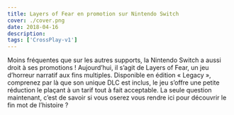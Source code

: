 ```yaml
---
title: Layers of Fear en promotion sur Nintendo Switch
cover: ./cover.png
date: 2018-04-16
description: 
tags: ['CrossPlay-v1']
---
```

Moins fréquentes que sur les autres supports, la Nintendo Switch a aussi droit à ses promotions ! Aujourd’hui, il s’agit de Layers of Fear, un jeu d’horreur narratif aux fins multiples. Disponible en édition « Legacy », comprenez par là que son unique DLC est inclus, le jeu s’offre une petite réduction le plaçant à un tarif tout à fait acceptable. La seule question maintenant, c’est de savoir si vous oserez vous rendre ici pour découvrir le fin mot de l’histoire ?

